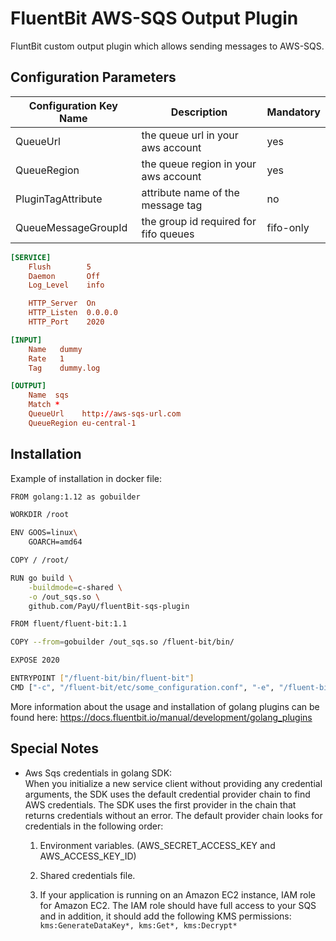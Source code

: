 # FluentBit AWS-SQS Output Plugin

FluntBit custom output plugin which allows sending messages to AWS-SQS.

## Configuration Parameters

| Configuration Key Name | Description                           | Mandatory |
| ---------------------- | ------------------------------------- | --------- |
| QueueUrl               | the queue url in your aws account     | yes       |
| QueueRegion            | the queue region in your aws account  | yes       |
| PluginTagAttribute     | attribute name of the message tag     | no        |
| QueueMessageGroupId    | the group id required for fifo queues | fifo-only |

```conf
[SERVICE]
    Flush        5
    Daemon       Off
    Log_Level    info

    HTTP_Server  On
    HTTP_Listen  0.0.0.0
    HTTP_Port    2020

[INPUT]
    Name   dummy
    Rate   1
    Tag    dummy.log

[OUTPUT]
    Name  sqs
    Match *
    QueueUrl    http://aws-sqs-url.com
    QueueRegion eu-central-1
```

## Installation

Example of installation in docker file:  

```bash
FROM golang:1.12 as gobuilder

WORKDIR /root

ENV GOOS=linux\
    GOARCH=amd64

COPY / /root/

RUN go build \
    -buildmode=c-shared \
    -o /out_sqs.so \
    github.com/PayU/fluentBit-sqs-plugin

FROM fluent/fluent-bit:1.1

COPY --from=gobuilder /out_sqs.so /fluent-bit/bin/

EXPOSE 2020

ENTRYPOINT ["/fluent-bit/bin/fluent-bit"]
CMD ["-c", "/fluent-bit/etc/some_configuration.conf", "-e", "/fluent-bit/bin/fluentBit-sqs-plugin.so"]
```

More information about the usage and installation of golang plugins can be found here: https://docs.fluentbit.io/manual/development/golang_plugins 

## Special Notes

- Aws Sqs credentials in golang SDK: </br> When you initialize a new service client without providing any credential arguments, the SDK uses the default credential provider chain to find AWS credentials. The SDK uses the first provider in the chain that returns credentials without an error. The default provider chain looks for credentials in the following order:

     1) Environment variables. (AWS_SECRET_ACCESS_KEY and AWS_ACCESS_KEY_ID)

     2) Shared credentials file.

     3) If your application is running on an Amazon EC2 instance, IAM role for Amazon EC2. The IAM role should have full access to your SQS and in addition, it should add the following KMS permissions: `kms:GenerateDataKey*, kms:Get*, kms:Decrypt*`
